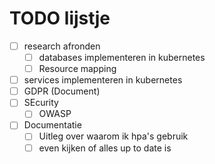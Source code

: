 # TODO lijstje

- [ ] research afronden
  - [ ] databases implementeren in kubernetes
  - [ ] Resource mapping
- [ ] services implementeren in kubernetes
- [ ] GDPR (Document)
- [ ] SEcurity
  - [ ] OWASP
- [ ] Documentatie
  - [ ] Uitleg over waarom ik hpa's gebruik
  - [ ] even kijken of alles up to date is